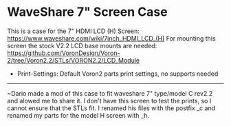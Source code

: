 # WaveShare  7" Screen Case

This is a case for the 7" HDMI LCD (H) Screen: https://www.waveshare.com/wiki/7inch_HDMI_LCD_(H)
For mounting this screen the stock V2.2 LCD base mounts are needed: https://github.com/VoronDesign/Voron-2/tree/Voron2.2/STLs/VORON2.2/LCD_Module 

- Print-Settings:
Default Voron2 parts print settings,
no supports needed

---

~Dario made a mod of this case to fit waveshare 7" type/model C rev2.2 and alowed me to share it. I don't have this screen to test the prints, so I cannot ensure that the STLs fit. 
I renamed his files with the postfix \_c and renamed my parts for the model H screen with _h.
